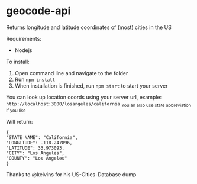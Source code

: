 # geocode-api

Returns longitude and latitude coordinates of (most) cities in the US

Requirements:
- Nodejs

To install:
1. Open command line and navigate to the folder
2. Run `npm install`
3. When installation is finished, run `npm start` to start your server

You can look up location coords using your server url, example:  
`http://localhost:3000/losangeles/california` <sub>You an also use state abbreviation if you like</sub>

Will return:
```
{
"STATE_NAME": "California",
"LONGITUDE": -118.247896,
"LATITUDE": 33.973093,
"CITY": "Los Angeles",
"COUNTY": "Los Angeles"
}
```

Thanks to @kelvins for his US-Cities-Database dump
